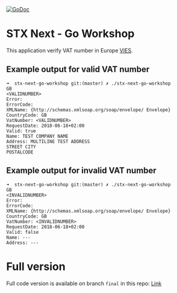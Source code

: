 [![GoDoc](https://godoc.org/github.com/Mowinski/stx-next-go-workshop?status.svg)](https://godoc.org/github.com/Mowinski/stx-next-go-workshop)

# STX Next - Go Workshop

This application verify VAT number in Europe [VIES](https://ec.europa.eu/taxation_customs/business/vat/eu-vat-rules-topic/vat-identification-numbers_en).

## Example output for valid VAT number
```
➜  stx-next-go-workshop git:(master) ✗ ./stx-next-go-workshop
GB
<VALIDNUMBER>
Error:
ErrorCode:
XMLName: {http://schemas.xmlsoap.org/soap/envelope/ Envelope}
CountryCode: GB
VatNumber: <VALIDNUMBER>
RequestDate: 2018-06-18+02:00
Valid: true
Name: TEST COMPANY NAME
Address: MULTILINE TEST ADDRESS
STREET CITY
POSTALCODE
```


## Example output for invalid VAT number
```
➜  stx-next-go-workshop git:(master) ✗ ./stx-next-go-workshop
GB
<INVALIDNUMBER>
Error:
ErrorCode:
XMLName: {http://schemas.xmlsoap.org/soap/envelope/ Envelope}
CountryCode: GB
VatNumber: <INVALIDNUMBER>
RequestDate: 2018-06-18+02:00
Valid: false
Name: ---
Address: ---
```

# Full version
Full code version is available on branch `final` in this repo: [Link](https://github.com/Mowinski/stx-next-go-workshop/tree/final)
